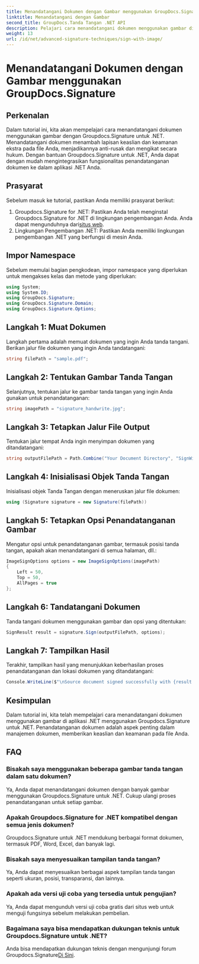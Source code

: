 ```yaml
---
title: Menandatangani Dokumen dengan Gambar menggunakan GroupDocs.Signature
linktitle: Menandatangani dengan Gambar
second_title: GroupDocs.Tanda Tangan .NET API
description: Pelajari cara menandatangani dokumen menggunakan gambar di aplikasi .NET dengan Groupdocs.Signature untuk .NET. Tingkatkan keamanan dan keaslian dokumen dengan mudah.
weight: 13
url: /id/net/advanced-signature-techniques/sign-with-image/
---
```


# Menandatangani Dokumen dengan Gambar menggunakan GroupDocs.Signature

## Perkenalan
Dalam tutorial ini, kita akan mempelajari cara menandatangani dokumen menggunakan gambar dengan Groupdocs.Signature untuk .NET. Menandatangani dokumen menambah lapisan keaslian dan keamanan ekstra pada file Anda, menjadikannya anti-rusak dan mengikat secara hukum. Dengan bantuan Groupdocs.Signature untuk .NET, Anda dapat dengan mudah mengintegrasikan fungsionalitas penandatanganan dokumen ke dalam aplikasi .NET Anda.
## Prasyarat
Sebelum masuk ke tutorial, pastikan Anda memiliki prasyarat berikut:
1.  Groupdocs.Signature for .NET: Pastikan Anda telah menginstal Groupdocs.Signature for .NET di lingkungan pengembangan Anda. Anda dapat mengunduhnya dari[situs web](https://releases.groupdocs.com/signature/net/).
2. Lingkungan Pengembangan .NET: Pastikan Anda memiliki lingkungan pengembangan .NET yang berfungsi di mesin Anda.

## Impor Namespace
Sebelum memulai bagian pengkodean, impor namespace yang diperlukan untuk mengakses kelas dan metode yang diperlukan:
```csharp
using System;
using System.IO;
using GroupDocs.Signature;
using GroupDocs.Signature.Domain;
using GroupDocs.Signature.Options;
```
## Langkah 1: Muat Dokumen
Langkah pertama adalah memuat dokumen yang ingin Anda tanda tangani. Berikan jalur file dokumen yang ingin Anda tandatangani:
```csharp
string filePath = "sample.pdf";
```
## Langkah 2: Tentukan Gambar Tanda Tangan
Selanjutnya, tentukan jalur ke gambar tanda tangan yang ingin Anda gunakan untuk penandatanganan:
```csharp
string imagePath = "signature_handwrite.jpg";
```
## Langkah 3: Tetapkan Jalur File Output
Tentukan jalur tempat Anda ingin menyimpan dokumen yang ditandatangani:
```csharp
string outputFilePath = Path.Combine("Your Document Directory", "SignWithImage", fileName);
```
## Langkah 4: Inisialisasi Objek Tanda Tangan
Inisialisasi objek Tanda Tangan dengan meneruskan jalur file dokumen:
```csharp
using (Signature signature = new Signature(filePath))
```
## Langkah 5: Tetapkan Opsi Penandatanganan Gambar
Mengatur opsi untuk penandatanganan gambar, termasuk posisi tanda tangan, apakah akan menandatangani di semua halaman, dll.:
```csharp
ImageSignOptions options = new ImageSignOptions(imagePath)
{
    Left = 50,
    Top = 50,
    AllPages = true
};
```
## Langkah 6: Tandatangani Dokumen
Tanda tangani dokumen menggunakan gambar dan opsi yang ditentukan:
```csharp
SignResult result = signature.Sign(outputFilePath, options);
```
## Langkah 7: Tampilkan Hasil
Terakhir, tampilkan hasil yang menunjukkan keberhasilan proses penandatanganan dan lokasi dokumen yang ditandatangani:
```csharp
Console.WriteLine($"\nSource document signed successfully with {result.Succeeded.Count} signature(s).\nFile saved at {outputFilePath}.");
```

## Kesimpulan
Dalam tutorial ini, kita telah mempelajari cara menandatangani dokumen menggunakan gambar di aplikasi .NET menggunakan Groupdocs.Signature untuk .NET. Penandatanganan dokumen adalah aspek penting dalam manajemen dokumen, memberikan keaslian dan keamanan pada file Anda.
## FAQ
### Bisakah saya menggunakan beberapa gambar tanda tangan dalam satu dokumen?
Ya, Anda dapat menandatangani dokumen dengan banyak gambar menggunakan Groupdocs.Signature untuk .NET. Cukup ulangi proses penandatanganan untuk setiap gambar.
### Apakah Groupdocs.Signature for .NET kompatibel dengan semua jenis dokumen?
Groupdocs.Signature untuk .NET mendukung berbagai format dokumen, termasuk PDF, Word, Excel, dan banyak lagi.
### Bisakah saya menyesuaikan tampilan tanda tangan?
Ya, Anda dapat menyesuaikan berbagai aspek tampilan tanda tangan seperti ukuran, posisi, transparansi, dan lainnya.
### Apakah ada versi uji coba yang tersedia untuk pengujian?
Ya, Anda dapat mengunduh versi uji coba gratis dari situs web untuk menguji fungsinya sebelum melakukan pembelian.
### Bagaimana saya bisa mendapatkan dukungan teknis untuk Groupdocs.Signature untuk .NET?
 Anda bisa mendapatkan dukungan teknis dengan mengunjungi forum Groupdocs.Signature[Di Sini](https://forum.groupdocs.com/c/signature/13).